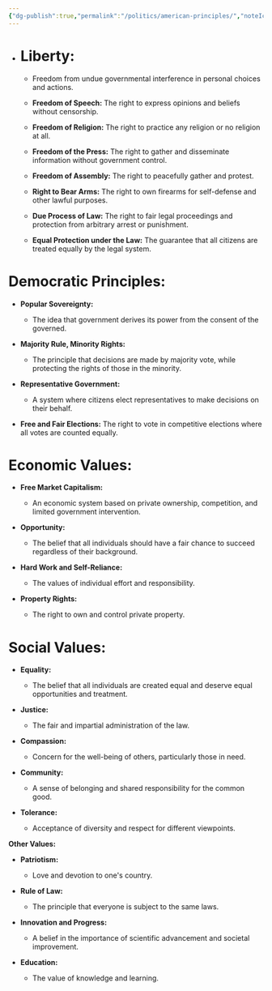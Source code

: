 ```yaml
---
{"dg-publish":true,"permalink":"/politics/american-principles/","noteIcon":""}
---
```



- # **Liberty:** 
	- Freedom from undue governmental interference in personal choices and actions.
    
	- **Freedom of Speech:** The right to express opinions and beliefs without censorship.
    
	- **Freedom of Religion:** The right to practice any religion or no religion at all.
    
	- **Freedom of the Press:** The right to gather and disseminate information without government control.
    
	- **Freedom of Assembly:** The right to peacefully gather and protest.
    
	- **Right to Bear Arms:** The right to own firearms for self-defense and other lawful purposes.
    
	- **Due Process of Law:** The right to fair legal proceedings and protection from arbitrary arrest or punishment.
    
	- **Equal Protection under the Law:** The guarantee that all citizens are treated equally by the legal system.
    

# **Democratic Principles:**

- **Popular Sovereignty:** 
	- The idea that government derives its power from the consent of the governed.
    
- **Majority Rule, Minority Rights:** 
	- The principle that decisions are made by majority vote, while protecting the rights of those in the minority.
    
- **Representative Government:** 
	- A system where citizens elect representatives to make decisions on their behalf.
    
- **Free and Fair Elections:**
	The right to vote in competitive elections where all votes are counted equally.
    

# **Economic Values:**

- **Free Market Capitalism:** 
	- An economic system based on private ownership, competition, and limited government intervention.
    
- **Opportunity:** 
	- The belief that all individuals should have a fair chance to succeed regardless of their background.
    
- **Hard Work and Self-Reliance:**
	- The values of individual effort and responsibility.
    
- **Property Rights:** 
	- The right to own and control private property.
    

# **Social Values:**

- **Equality:** 
	- The belief that all individuals are created equal and deserve equal opportunities and treatment.
    
- **Justice:** 
	- The fair and impartial administration of the law.
    
- **Compassion:** 
	- Concern for the well-being of others, particularly those in need.
    
- **Community:** 
	- A sense of belonging and shared responsibility for the common good.
    
- **Tolerance:** 
	- Acceptance of diversity and respect for different viewpoints.
    

**Other Values:**

- **Patriotism:** 
	- Love and devotion to one's country.
    
- **Rule of Law:** 
	- The principle that everyone is subject to the same laws.
    
- **Innovation and Progress:** 
	- A belief in the importance of scientific advancement and societal improvement.
    
- **Education:** 
	- The value of knowledge and learning.